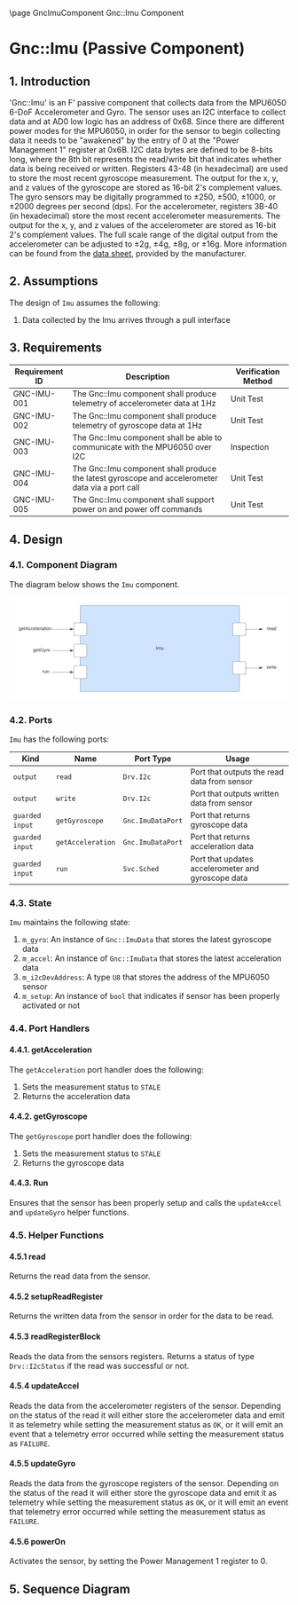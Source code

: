 \page GncImuComponent Gnc::Imu Component
# Gnc::Imu (Passive Component)

## 1. Introduction
'Gnc::Imu' is an F' passive component that collects data from the MPU6050 6-DoF Accelerometer and Gyro. 
The sensor uses an I2C interface to collect data and at AD0 low logic has an address of 0x68. 
Since there are different power modes for the MPU6050, in order for the sensor to begin collecting
data it needs to be "awakened" by the entry of 0 at the "Power Management 1" register at 0x6B. 
I2C data bytes are defined to be 8-bits long, where the 8th bit represents the read/write bit that 
indicates whether data is being received or written. 
Registers 43-48 (in hexadecimal) are used to store the most recent gyroscope measurement. 
The output for the x, y, and z values of the gyroscope are stored as 16-bit 2's complement values.
The gyro sensors may be digitally programmed to ±250, ±500, ±1000, or ±2000 degrees per second (dps).
For the accelerometer, registers 3B-40 (in hexadecimal) store the most recent accelerometer measurements.
The output for the x, y, and z values of the accelerometer are stored as 16-bit 2's complement values.
The full scale range of the digital output from the accelerometer can be adjusted to ±2g, ±4g, ±8g, or ±16g.
More information can be found from the [data sheet](https://learn.adafruit.com/mpu6050-6-dof-accelerometer-and-gyro/downloads), 
provided by the manufacturer.

## 2. Assumptions
The design of `Imu` assumes the following:
1. Data collected by the Imu arrives through a pull interface


## 3. Requirements
| Requirement ID | Description                                                                                      | Verification Method |
|----------------|--------------------------------------------------------------------------------------------------|---------------------|
| GNC-IMU-001    | The Gnc::Imu component shall produce telemetry of accelerometer data at 1Hz                      | Unit Test           |
| GNC-IMU-002    | The Gnc::Imu component shall produce telemetry of gyroscope data at 1Hz                          | Unit Test           |
| GNC-IMU-003    | The Gnc::Imu component shall be able to communicate with the MPU6050 over I2C                    | Inspection          |
| GNC-IMU-004    | The Gnc::Imu component shall produce the latest gyroscope and accelerometer data via a port call | Unit Test           |
| GNC-IMU-005    | The Gnc::Imu component shall support power on and power off commands                             | Unit Test           |

## 4. Design 

### 4.1. Component Diagram
The diagram below shows the `Imu` component.

![IMU Design](./img/imu.png)

### 4.2. Ports
`Imu` has the following ports: 

| Kind            | Name              | Port Type         | Usage                                              |
|-----------------|-------------------|-------------------|----------------------------------------------------|
| `output`        | `read`            | `Drv.I2c`         | Port that outputs the read data from sensor        |
| `output`        | `write`           | `Drv.I2c`         | Port that outputs written data from sensor         |
| `guarded input` | `getGyroscope`    | `Gnc.ImuDataPort` | Port that returns gyroscope data                   |
| `guarded input` | `getAcceleration` | `Gnc.ImuDataPort` | Port that returns acceleration data                |
| `guarded input` | `run`             | `Svc.Sched`       | Port that updates accelerometer and gyroscope data |

### 4.3. State
`Imu` maintains the following state:
1. `m_gyro`: An instance of `Gnc::ImuData` that stores the latest gyroscope data
2. `m_accel`: An instance of `Gnc::ImuData` that stores the latest acceleration data
3. `m_i2cDevAddress`: A type `U8` that stores the address of the MPU6050 sensor
4. `m_setup`: An instance of `bool` that indicates if sensor has been properly activated or not

### 4.4. Port Handlers

#### 4.4.1. getAcceleration
The `getAcceleration` port handler does the following: 
1. Sets the measurement status to `STALE`
2. Returns the acceleration data

#### 4.4.2. getGyroscope
The `getGyroscope` port handler does the following:
1. Sets the measurement status to `STALE`
2. Returns the gyroscope data

#### 4.4.3. Run
Ensures that the sensor has been properly setup and calls the `updateAccel` and `updateGyro` helper functions. 

### 4.5. Helper Functions

#### 4.5.1 read 
Returns the read data from the sensor.

#### 4.5.2 setupReadRegister
Returns the written data from the sensor in order for the data to be read. 

#### 4.5.3 readRegisterBlock
Reads the data from the sensors registers. Returns a status of type `Drv::I2cStatus` if the read was successful or not. 

#### 4.5.4 updateAccel
Reads the data from the accelerometer registers of the sensor. Depending on the status of the read it will either store 
the accelerometer data and emit it as telemetry while setting the measurement status as `OK`, or it will emit an event 
that a telemetry error occurred while setting the measurement status as `FAILURE`. 

#### 4.5.5 updateGyro
Reads the data from the gyroscope registers of the sensor. Depending on the status of the read it will either store the
gyroscope data and emit it as telemetry while setting the measurement status as `OK`, or it will emit an event that 
telemetry error occurred while setting the measurement status as `FAILURE`.

#### 4.5.6 powerOn
Activates the sensor, by setting the Power Management 1 register to 0. 

## 5. Sequence Diagram

